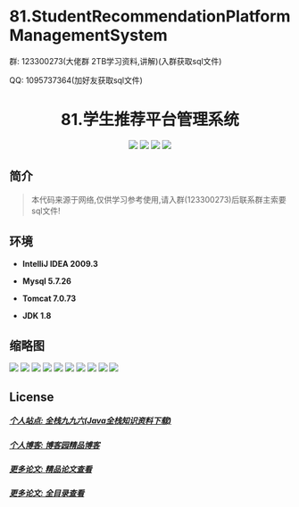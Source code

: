 
# 81.StudentRecommendationPlatformManagementSystem


<p>群: 123300273(大佬群 2TB学习资料,讲解)(入群获取sql文件)</p>
<p>QQ: 1095737364(加好友获取sql文件)</p>

<p><h1 align="center">81.学生推荐平台管理系统</h1></p>


<p align="center">
	<img src="https://img.shields.io/badge/jdk-1.8-orange.svg"/>
    <img src="https://img.shields.io/badge/spring-5.x-lightgrey.svg"/>
    <img src="https://img.shields.io/badge/springmvc-3.x-blue.svg"/>
    <img src="https://img.shields.io/badge/mybatis-3.x-yellow.svg"/>
</p>

## 简介


> 本代码来源于网络,仅供学习参考使用,请入群(123300273)后联系群主索要sql文件!



## 环境

- <b>IntelliJ IDEA 2009.3</b>

- <b>Mysql 5.7.26</b>

- <b>Tomcat 7.0.73</b>

- <b>JDK 1.8</b>




## 缩略图

![](https://img2020.cnblogs.com/blog/588112/202201/588112-20220111220910104-177523976.png)
![](https://img2020.cnblogs.com/blog/588112/202201/588112-20220111220915896-848793723.png)
![](https://img2020.cnblogs.com/blog/588112/202201/588112-20220111220923091-1142917098.png)
![](https://img2020.cnblogs.com/blog/588112/202201/588112-20220111220929319-1658550466.png)
![](https://img2020.cnblogs.com/blog/588112/202201/588112-20220111220935019-791093183.png)
![](https://img2020.cnblogs.com/blog/588112/202201/588112-20220111220940881-195222155.png)
![](https://img2020.cnblogs.com/blog/588112/202201/588112-20220111220945873-685653091.png)
![](https://img2020.cnblogs.com/blog/588112/202201/588112-20220111220951031-1840019907.png)
![](https://img2020.cnblogs.com/blog/588112/202201/588112-20220111220956566-633584878.png)
![](https://img2020.cnblogs.com/blog/588112/202201/588112-20220111221001828-915573588.png)




## License

##### [个人站点: 全栈九九六(Java全栈知识资料下载)](https://www.blog996.com/)
##### [个人博客: 博客园精品博客](https://www.cnblogs.com/yysbolg/)
##### [更多论文: 精品论文查看](https://www.cnblogs.com/yysbolg/category/1886262.html)
##### [更多论文: 全目录查看](https://www.blog996.com/md/2021-09-22-1632317852192.html)


